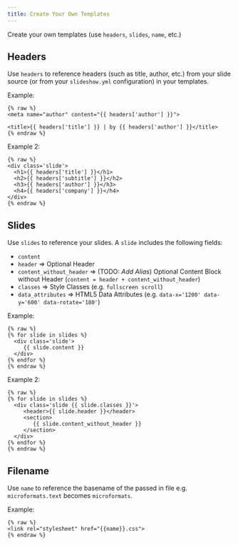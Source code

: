 ```yaml
---
title: Create Your Own Templates
---
```


Create your own templates (use `headers`, `slides`, `name`, etc.)

## Headers

Use `headers` to reference headers (such as title, author, etc.) from your slide source
(or from your `slideshow.yml` configuration) in your templates.

Example:

```
{% raw %}
<meta name="author" content="{{ headers['author'] }}">

<title>{{ headers['title'] }} | by {{ headers['author'] }}</title>
{% endraw %}
```

Example 2:

```
{% raw %}
<div class='slide'>
  <h1>{{ headers['title'] }}</h1>
  <h2>{{ headers['subtitle'] }}</h2>
  <h3>{{ headers['author'] }}</h3>
  <h4>{{ headers['company'] }}</h4>
</div>
{% endraw %}
```


## Slides

Use `slides` to reference your slides. A `slide` includes the following fields:

* `content` 
* `header`   => Optional Header                    
* `content_without_header`   => (TODO: _Add Alias_) Optional Content Block without Header (`content = header + content_without_header`)  
* `classes`   =>  Style Classes (e.g. `fullscreen scroll`)  
* `data_attributes`  => HTML5 Data Attributes (e.g. `data-x='1200' data-y='600' data-rotate='180'`)

Example:

```
{% raw %}
{% for slide in slides %}
  <div class='slide'>
     {{ slide.content }}
  </div>
{% endfor %}
{% endraw %}
```

Example 2:

```
{% raw %}
{% for slide in slides %}
  <div class='slide {{ slide.classes }}'>
     <header>{{ slide.header }}</header>
     <section>
        {{ slide.content_without_header }}
     </section>
  </div>
{% endfor %}
{% endraw %}
```


## Filename

Use `name` to reference the basename of the passed in file e.g. `microformats.text` becomes `microformats`.

Example:

```
{% raw %}
<link rel="stylesheet" href="{{name}}.css">
{% endraw %}
```
